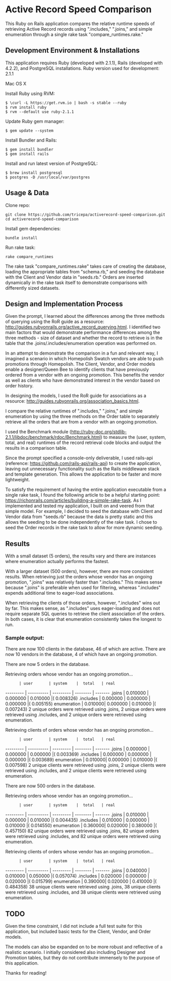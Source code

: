 # Active Record Speed Comparison

This Ruby on Rails application compares the relative runtime speeds of retrieving Active Record records using ".includes," ".joins," and simple enumeration through a single rake task "compare_runtimes.rake."

## Development Environment & Installations
This application requires Ruby (developed with 2.1.1), Rails (developed with 4.2.2), and PostgreSQL installations. Ruby version used for development: 2.1.1

Mac OS X


Install Ruby using RVM:

	$ \curl -L https://get.rvm.io | bash -s stable --ruby
	$ rvm install ruby
	$ rvm --default use ruby-2.1.1

Update Ruby gem manager:

	$ gem update --system

Install Bundler and Rails:

	$ gem install bundler
	$ gem install rails

Install and run latest version of PostgreSQL:

	$ brew install postgresql
	$ postgres -D /usr/local/var/postgres

## Usage & Data

Clone repo:

	git clone https://github.com/tricepa/activerecord-speed-comparison.git
	cd activerecord-speed-comparison

Install gem dependencies:

	bundle install

Run rake task:

	rake compare_runtimes

The rake task "compare_runtimes.rake" takes care of creating the database, loading the appropriate tables from "schema.rb," and seeding the database with the Client and Vendor data in "seeds.rb." Orders are inserted dynamically in the rake task itself to demonstrate comparisons with differently sized datasets.

## Design and Implementation Process
Given the prompt, I learned about the differences among the three methods of querying using the RoR guide as a resource: http://guides.rubyonrails.org/active_record_querying.html. I identified two main factors that would demonstrate performance differences among the three methods - size of dataset and whether the record to retrieve is in the table that the .joins/.includes/enumeration operation was performed on.

In an attempt to demonstrate the comparison in a fun and relevant way, I imagined a scenario in which Homepolish Swatch vendors are able to push promotions through Homepolish. The Client, Vendor, and Order models enable a designer/Queen Bee to identify clients that have previously ordered from a vendor with an ongoing promotion. This benefits the vendor as well as clients who have demonstrated interest in the vendor based on order history.

In designing the models, I used the RoR guide for associations as a resource: http://guides.rubyonrails.org/association_basics.html.

I compare the relative runtimes of ".includes," ".joins," and simple enumeration by using the three methods on the Order table to separately retrieve all the orders that are from a vendor with an ongoing promotion. 

I used the Benchmark module (http://ruby-doc.org/stdlib-2.1.1/libdoc/benchmark/rdoc/Benchmark.html) to measure the (user, system, total, and real) runtimes of the record retrieval code blocks and output the results in a comparison table.

Since the prompt specified a console-only deliverable, I used rails-api (reference: https://github.com/rails-api/rails-api) to create the application, leaving out unnecessary functionality such as the Rails middleware stack and template generation. This allows the application to be faster and more lightweight.

To satisfy the requirement of having the entire application executable from a single rake task, I found the following article to be a helpful starting point: https://richonrails.com/articles/building-a-simple-rake-task. As I implemented and tested my application, I built on and veered from that simple model. For example, I decided to seed the database with Client and Vendor data from "seeds.rb" because the data is pretty static and this allows the seeding to be done independently of the rake task. I chose to seed the Order records in the rake task to allow for more dynamic seeding.

## Results

With a small dataset (5 orders), the results vary and there are instances where enumeration actually performs the fastest.

With a larger dataset (500 orders), however, there are more consistent results. When retrieving just the orders whose vendor has an ongoing promotion, ".joins" was relatively faster than ".includes." This makes sense because ".joins" is preferable when used for filtering, whereas ".includes" expends additional time to eager-load associations.

When retrieving the clients of those orders, however, ".includes" wins out by far. This makes sense, as ".includes" uses eager-loading and does not require separate SQL queries to retrieve the client association of the orders. In both cases, it is clear that enumeration consistently takes the longest to run. 

### Sample output:

There are now 100 clients in the database, 46 of which are active.
There are now 10 vendors in the database, 4 of which have an ongoing promotion.

There are now 5 orders in the database.

Retrieving orders whose vendor has an ongoing promotion...

          | user       | system    |  total   | real
--------- | ---------- | --------- | -------- | -------
.joins    | 0.010000   | 0.000000  | 0.010000 |(  0.008326)
.includes | 0.000000   | 0.000000  | 0.000000 |(  0.005155)
enumeration | 0.010000| 0.000000  | 0.010000 |(  0.007243)
2 unique orders were retrieved using .joins, 2 unique orders were retrieved using .includes, and 2 unique orders were retrieved using enumeration.

Retrieving clients of orders whose vendor has an ongoing promotion...

          | user       | system    |  total   | real
--------- | ---------- | --------- | -------- | -------
.joins    | 0.000000   | 0.000000  | 0.000000 |(  0.003369)
.includes | 0.000000   | 0.000000  | 0.000000 |(  0.003689)
enumeration | 0.010000| 0.000000  | 0.010000 |(  0.007598)
2 unique clients were retrieved using .joins, 2 unique clients were retrieved using .includes, and 2 unique clients were retrieved using enumeration.

There are now 500 orders in the database.

Retrieving orders whose vendor has an ongoing promotion...

          | user       | system    |  total   | real
--------- | ---------- | --------- | -------- | -------
.joins    | 0.010000   | 0.000000  | 0.010000 |(  0.004435)
.includes | 0.010000   | 0.000000  | 0.010000 |(  0.014550)
enumeration | 0.360000| 0.020000  | 0.380000 |(  0.457150)
82 unique orders were retrieved using .joins, 82 unique orders were retrieved using .includes, and 82 unique orders were retrieved using enumeration.

Retrieving clients of orders whose vendor has an ongoing promotion...

          | user       | system    |  total   | real
--------- | ---------- | --------- | -------- | -------
.joins    | 0.040000   | 0.010000  | 0.050000 |(  0.057074)
.includes | 0.020000   | 0.000000  | 0.020000 |(  0.015799)
enumeration | 0.390000| 0.020000  | 0.410000 |(  0.484358)
38 unique clients were retrieved using .joins, 38 unique clients were retrieved using .includes, and 38 unique clients were retrieved using enumeration.


## TODO
Given the time constraint, I did not include a full test suite for this application, but included basic tests for the Client, Vendor, and Order models.

The models can also be expanded on to be more robust and reflective of a realistic scenario. I initially considered also including Designer and Promotion tables, but they do not contribute immensely to the purpose of this application.

Thanks for reading!
